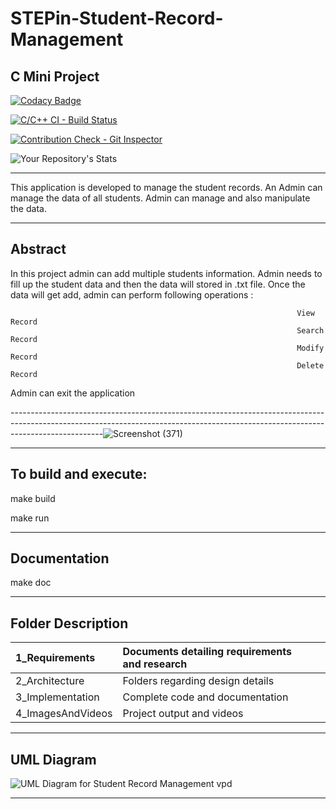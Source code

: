 # STEPin-Student-Record-Management
C Mini Project
-----------------------------------------------------------------------------------------------------------------------------------------------------------------------------------

[![Codacy Badge](https://app.codacy.com/project/badge/Grade/4d7196036e8b4bdc8404bead99cc5b9f)](https://www.codacy.com/gh/srsourabh/STEPin-Student-Record-Management/dashboard?utm_source=github.com&amp;utm_medium=referral&amp;utm_content=srsourabh/STEPin-Student-Record-Management&amp;utm_campaign=Badge_Grade)

[![C/C++ CI - Build Status](https://github.com/srsourabh/STEPin-Student-Record-Management/actions/workflows/c-cpp.yml/badge.svg)](https://github.com/srsourabh/STEPin-Student-Record-Management/actions/workflows/c-cpp.yml)

[![Contribution Check - Git Inspector](https://github.com/srsourabh/STEPin-Student-Record-Management/actions/workflows/inspect.yml/badge.svg)](https://github.com/srsourabh/STEPin-Student-Record-Management/actions/workflows/inspect.yml)

![Your Repository's Stats](https://github-readme-stats.vercel.app/api?username=srsourabh&show_icons=true)



-----------------------------------------------------------------------------------------------------------------------------------------------------------------------------------

This application is developed to manage the student records. An Admin can manage the data of all students. Admin can manage and also manipulate the data.

-----------------------------------------------------------------------------------------------------------------------------------------------------------------------------------

Abstract
--------

In this project admin can add multiple students information. 
Admin needs to fill up the student data and then the data will stored in .txt file.
Once the data will get add, admin can perform following operations :


                                                                    View Record
                                                                    Search Record
                                                                    Modify Record
                                                                    Delete Record
 Admin can exit the application
 
 -----------------------------------------------------------------------------------------------------------------------------------------------------------------------------------![Screenshot (371)](https://user-images.githubusercontent.com/42851428/132398503-5fab9bac-08c7-4a9f-bdcb-aca0c4a7c655.png)
 
 ----------------------------------------------------------------------------------------------------------------------------------------------------------------------------------

To build and execute:
--
make build

make run

 ----------------------------------------------------------------------------------------------------------------------------------------------------------------------------------
Documentation
--
make doc

 ----------------------------------------------------------------------------------------------------------------------------------------------------------------------------------

Folder	Description
--


| 1_Requirements  | Documents detailing requirements and research | |
| :-------- | :------- | :-------------------------------- |
| 2_Architecture   | Folders regarding design details |  |
|3_Implementation  | Complete code and documentation
|4_ImagesAndVideos | Project output and videos


 ********************

UML Diagram
--

![UML Diagram for Student Record Management  vpd](https://user-images.githubusercontent.com/42851428/132399449-866144bb-f361-4988-a9be-ec9d9a58e341.png)

 ----------------------------------------------------------------------------------------------------------------------------------------------------------------------------------


